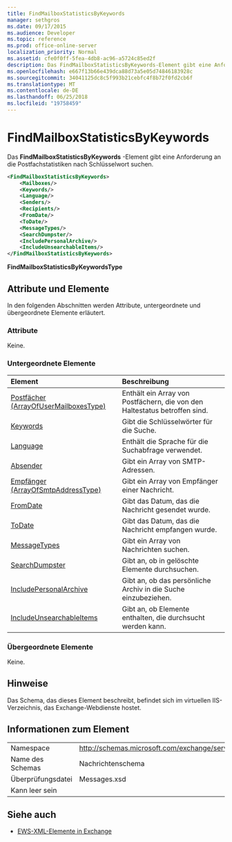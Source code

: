 ```yaml
---
title: FindMailboxStatisticsByKeywords
manager: sethgros
ms.date: 09/17/2015
ms.audience: Developer
ms.topic: reference
ms.prod: office-online-server
localization_priority: Normal
ms.assetid: cfe0f0ff-5fea-4db8-ac96-a5724c85ed2f
description: Das FindMailboxStatisticsByKeywords-Element gibt eine Anforderung an die Postfachstatistiken nach Schlüsselwort suchen.
ms.openlocfilehash: e667f13b66e439dca88d73a5e05d74846183928c
ms.sourcegitcommit: 34041125dc8c5f993b21cebfc4f8b72f0fd2cb6f
ms.translationtype: MT
ms.contentlocale: de-DE
ms.lasthandoff: 06/25/2018
ms.locfileid: "19758459"
---
```

# <a name="findmailboxstatisticsbykeywords"></a>FindMailboxStatisticsByKeywords

Das **FindMailboxStatisticsByKeywords** -Element gibt eine Anforderung an die Postfachstatistiken nach Schlüsselwort suchen. 
  
```XML
<FindMailboxStatisticsByKeywords>
    <Mailboxes/>
    <Keywords/>
    <Language/>
    <Senders/>
    <Recipients/>
    <FromDate/>
    <ToDate/>
    <MessageTypes/>
    <SearchDumpster/>
    <IncludePersonalArchive/>
    <IncludeUnsearchableItems/>
</FindMailboxStatisticsByKeywords>
```

 **FindMailboxStatisticsByKeywordsType**
## <a name="attributes-and-elements"></a>Attribute und Elemente

In den folgenden Abschnitten werden Attribute, untergeordnete und übergeordnete Elemente erläutert.
  
### <a name="attributes"></a>Attribute

Keine.
  
### <a name="child-elements"></a>Untergeordnete Elemente

|**Element**|**Beschreibung**|
|:-----|:-----|
|[Postfächer (ArrayOfUserMailboxesType)](mailboxes-arrayofusermailboxestype.md) <br/> |Enthält ein Array von Postfächern, die von den Haltestatus betroffen sind.  <br/> |
|[Keywords](keywords-ex15websvcsotherref.md) <br/> |Gibt die Schlüsselwörter für die Suche.  <br/> |
|[Language](language.md) <br/> |Enthält die Sprache für die Suchabfrage verwendet.  <br/> |
|[Absender](senders.md) <br/> |Gibt ein Array von SMTP-Adressen.  <br/> |
|[Empfänger (ArrayOfSmtpAddressType)](recipients-arrayofsmtpaddresstype.md) <br/> |Gibt ein Array von Empfänger einer Nachricht.  <br/> |
|[FromDate](fromdate.md) <br/> |Gibt das Datum, das die Nachricht gesendet wurde.  <br/> |
|[ToDate](todate.md) <br/> |Gibt das Datum, das die Nachricht empfangen wurde.  <br/> |
|[MessageTypes](messagetypes.md) <br/> |Gibt ein Array von Nachrichten suchen.  <br/> |
|[SearchDumpster](searchdumpster.md) <br/> |Gibt an, ob in gelöschte Elemente durchsuchen.  <br/> |
|[IncludePersonalArchive](includepersonalarchive.md) <br/> |Gibt an, ob das persönliche Archiv in die Suche einzubeziehen.  <br/> |
|[IncludeUnsearchableItems](includeunsearchableitems.md) <br/> |Gibt an, ob Elemente enthalten, die durchsucht werden kann.  <br/> |
   
### <a name="parent-elements"></a>Übergeordnete Elemente

Keine.
  
## <a name="remarks"></a>Hinweise

Das Schema, das dieses Element beschreibt, befindet sich im virtuellen IIS-Verzeichnis, das Exchange-Webdienste hostet.
  
## <a name="element-information"></a>Informationen zum Element

|||
|:-----|:-----|
|Namespace  <br/> |http://schemas.microsoft.com/exchange/services/2006/messages  <br/> |
|Name des Schemas  <br/> |Nachrichtenschema  <br/> |
|Überprüfungsdatei  <br/> |Messages.xsd  <br/> |
|Kann leer sein  <br/> ||
   
## <a name="see-also"></a>Siehe auch



- [EWS-XML-Elemente in Exchange](ews-xml-elements-in-exchange.md)

